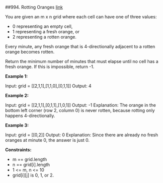 ##994. Rotting Oranges
[link](https://leetcode.com/problems/rotting-oranges/)

You are given an m x n grid where each cell can have one of three values:
- 0 representing an empty cell,
- 1 representing a fresh orange, or
- 2 representing a rotten orange.

Every minute, any fresh orange that is 4-directionally adjacent to a rotten orange becomes rotten.

Return the minimum number of minutes that must elapse until no cell has a fresh orange. If this is impossible, return -1.

**Example 1:**

Input: grid = [[2,1,1],[1,1,0],[0,1,1]]
Output: 4

**Example 2:**

Input: grid = [[2,1,1],[0,1,1],[1,0,1]]
Output: -1
Explanation: The orange in the bottom left corner (row 2, column 0) is never rotten, because rotting only happens 4-directionally.

**Example 3:**

Input: grid = [[0,2]]
Output: 0
Explanation: Since there are already no fresh oranges at minute 0, the answer is just 0.

**Constraints:**

- m == grid.length
- n == grid[i].length
- 1 <= m, n <= 10
- grid[i][j] is 0, 1, or 2.
